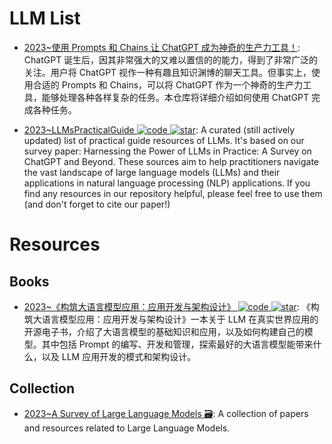 # LLM List

- [2023~使用 Prompts 和 Chains 让 ChatGPT 成为神奇的生产力工具！](https://github.com/howl-anderson/unlocking-the-power-of-llms): ChatGPT 诞生后，因其非常强大的又难以置信的的能力，得到了非常广泛的关注。用户将 ChatGPT 视作一种有趣且知识渊博的聊天工具。但事实上，使用合适的 Prompts 和 Chains，可以将 ChatGPT 作为一个神奇的生产力工具，能够处理各种各样复杂的任务。本仓库将详细介绍如何使用 ChatGPT 完成各种任务。

- [2023~LLMsPracticalGuide ![code](https://ng-tech.icu/assets/code.svg) ![star](https://img.shields.io/github/stars/Mooler0410/LLMsPracticalGuide)](https://github.com/Mooler0410/LLMsPracticalGuide): A curated (still actively updated) list of practical guide resources of LLMs. It's based on our survey paper: Harnessing the Power of LLMs in Practice: A Survey on ChatGPT and Beyond. These sources aim to help practitioners navigate the vast landscape of large language models (LLMs) and their applications in natural language processing (NLP) applications. If you find any resources in our repository helpful, please feel free to use them (and don't forget to cite our paper!)

# Resources

## Books

- [2023~《构筑大语言模型应用：应用开发与架构设计》 ![code](https://ng-tech.icu/assets/code.svg) ![star](https://img.shields.io/github/stars/phodal/aigc)](https://github.com/phodal/aigc): 《构筑大语言模型应用：应用开发与架构设计》一本关于 LLM 在真实世界应用的开源电子书，介绍了大语言模型的基础知识和应用，以及如何构建自己的模型。其中包括 Prompt 的编写、开发和管理，探索最好的大语言模型能带来什么，以及 LLM 应用开发的模式和架构设计。

## Collection

- [2023~A Survey of Large Language Models 🗃️](https://github.com/RUCAIBox/LLMSurvey): A collection of papers and resources related to Large Language Models.
